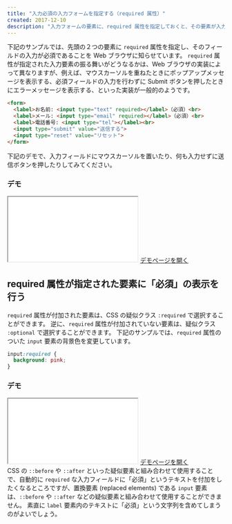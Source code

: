 ```yaml
---
title: "入力必須の入力フォームを指定する（required 属性）"
created: 2017-12-10
description: "入力フォームの要素に、required 属性を指定しておくと、その要素が入力必須であることを示すことができます。"
---
```


下記のサンプルでは、先頭の２つの要素に `required` 属性を指定し、そのフィールドの入力が必須であることを Web ブラウザに知らせています。
`required` 属性が指定された入力要素の振る舞いがどうなるかは、Web ブラウザの実装によって異なりますが、例えば、マウスカーソルを重ねたときにポップアップメッセージを表示する、必須フィールドの入力を行わずに Submit ボタンを押したときにエラーメッセージを表示する、といった実装が一般的のようです。

~~~ html
<form>
  <label>お名前: <input type="text" required></label>（必須）<br>
  <label>メール: <input type="email" required></label>（必須）<br>
  <label>電話番号: <input type="tel"></label><br>
  <input type="submit" value="送信する">
  <input type="reset" value="リセット">
</form>
~~~

下記のデモで、入力フィールドにマウスカーソルを置いたり、何も入力せずに送信ボタンを押したりしてみてください。

### デモ
<iframe class="maku-htmlDemo" src="required-demo.html"></iframe>
<a target="_blank" href="required-demo.html">デモページを開く</a>


required 属性が指定された要素に「必須」の表示を行う
----

`required` 属性が付加された要素は、CSS の疑似クラス `:required` で選択することができます。
逆に、`required` 属性が付加されていない要素は、疑似クラス `:optional` で選択することができます。
下記のサンプルでは、`required` 属性のついた `input` 要素の背景色を変更しています。

~~~ css
input:required {
  background: pink;
}
~~~

### デモ
<iframe class="maku-htmlDemo" src="required-demo2.html"></iframe>
<a target="_blank" href="required-demo2.html">デモページを開く</a>

<div class="note">
CSS の <code>::before</code> や <code>::after</code> といった疑似要素と組み合わせて使用することで、自動的に <code>required</code> な入力フィールドに「必須」というテキストを付加をしたくなるところですが、置換要素 (replaced elements) である <code>input</code> 要素は、<code>::before</code> や <code>::after</code> などの疑似要素と組み合わせて使用することができません。
素直に <code>label</code> 要素内のテキストに「必須」という文字列を含めてしまうのがよいでしょう。
</div>
